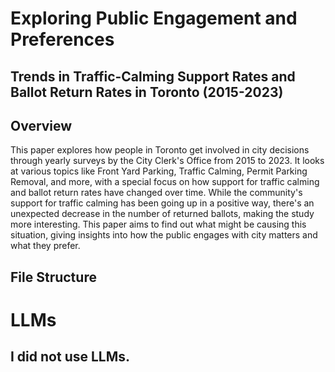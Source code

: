 # Exploring Public Engagement and Preferences
## Trends in Traffic-Calming Support Rates and Ballot Return Rates in Toronto (2015-2023)
## Overview
This paper explores how people in Toronto get involved in city decisions through yearly surveys by the City Clerk's Office from 2015 to 2023. It looks at various topics like Front Yard Parking, Traffic Calming, Permit Parking Removal, and more, with a special focus on how support for traffic calming and ballot return rates have changed over time. While the community's support for traffic calming has been going up in a positive way, there's an unexpected decrease in the number of returned ballots, making the study more interesting. This paper aims to find out what might be causing this situation, giving insights into how the public engages with city matters and what they prefer.

## File Structure

# LLMs
## I did not use LLMs.
